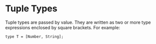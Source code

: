 # Tuple Types

Tuple types are passed by value. They are written as two or more type expressions enclosed by square brackets. For example:

```
type T = [Number, String];
```